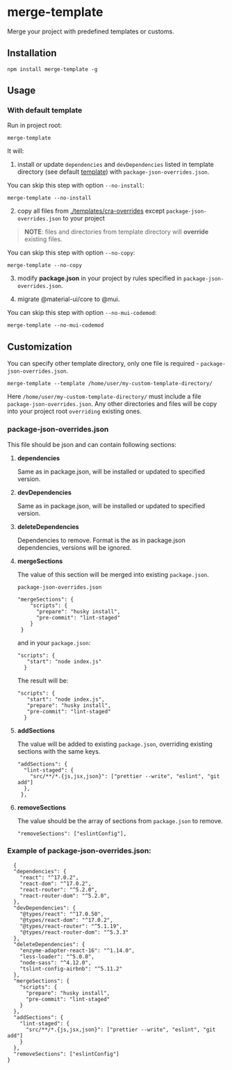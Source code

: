 # merge-template

Merge your project with predefined templates or customs.

## Installation

```example
npm install merge-template -g
```

## Usage

### With default template

Run in project root:

```example
merge-template
```

It will:

1. install or update `dependencies` and `devDependencies` listed in template directory (see default [template](<[./templates/cra-overrides](./templates/cra-overrides)>)) with `package-json-overrides.json`.

You can skip this step with option `--no-install`:

```example
merge-template --no-install
```

2. copy all files from [./templates/cra-overrides](./templates/cra-overrides) except `package-json-overrides.json` to your project

> **NOTE**: files and directories from template directory will
> **override** existing files.

You can skip this step with option `--no-copy`:

```example
merge-template --no-copy
```

3. modify **package.json** in your project by rules specified in `package-json-overrides.json`.

4. migrate @material-ui/core to @mui.

You can skip this step with option `--no-mui-codemod`:

```example
merge-template --no-mui-codemod
```

## Customization

You can specify other template directory, only one file is required -
`package-json-overrides.json`.

```example
merge-template --template /home/user/my-custom-template-directory/
```

Here `/home/user/my-custom-template-directory/` must include a file
`package-json-overrides.json`. Any other directories and files will be
copy into your project root `overriding` existing ones.

### package-json-overrides.json

This file should be json and can contain following sections:

1.  **dependencies**

    Same as in package.json, will be installed or updated to specified
    version.

2.  **devDependencies**

    Same as in package.json, will be installed or updated to specified
    version.

3.  **deleteDependencies**

    Dependencies to remove. Format is the as in package.json
    dependencies, versions will be ignored.

4.  **mergeSections**

    The value of this section will be merged into existing
    `package.json`.

    `package-json-overrides.json`

    ```example
    "mergeSections": {
        "scripts": {
          "prepare": "husky install",
          "pre-commit": "lint-staged"
        }
     }
    ```

    and in your `package.json`:

    ```example
    "scripts": {
       "start": "node index.js"
      }
    ```

    The result will be:

    ```example
    "scripts": {
       "start": "node index.js",
       "prepare": "husky install",
       "pre-commit": "lint-staged"
      }
    ```

5.  **addSections**

    The value will be added to existing `package.json`, overriding
    existing sections with the same keys.

    ```example
    "addSections": {
      "lint-staged": {
        "src/**/*.{js,jsx,json}": ["prettier --write", "eslint", "git add"]
      },
     },
    ```

6.  **removeSections**

    The value should be the array of sections from `package.json` to
    remove.

    ```example
    "removeSections": ["eslintConfig"],
    ```

### Example of package-json-overrides.json:

```example
  {
  "dependencies": {
    "react": "^17.0.2",
    "react-dom": "^17.0.2",
    "react-router": "^5.2.0",
    "react-router-dom": "^5.2.0",
  },
  "devDependencies": {
    "@types/react": "^17.0.50",
    "@types/react-dom": "^17.0.2",
    "@types/react-router": "^5.1.19",
    "@types/react-router-dom": "^5.3.3"
  },
  "deleteDependencies": {
    "enzyme-adapter-react-16": "^1.14.0",
    "less-loader": "^5.0.0",
    "node-sass": "^4.12.0",
    "tslint-config-airbnb": "^5.11.2"
  },
  "mergeSections": {
    "scripts": {
      "prepare": "husky install",
      "pre-commit": "lint-staged"
    }
  },
  "addSections": {
    "lint-staged": {
      "src/**/*.{js,jsx,json}": ["prettier --write", "eslint", "git add"]
    }
  },
  "removeSections": ["eslintConfig"]
}
```
